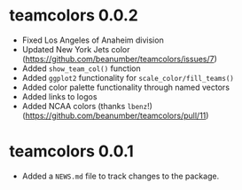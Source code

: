 # teamcolors 0.0.2

* Fixed Los Angeles of Anaheim division
* Updated New York Jets color (https://github.com/beanumber/teamcolors/issues/7)
* Added `show_team_col()` function
* Added `ggplot2` functionality for `scale_color/fill_teams()`
* Added color palette functionality through named vectors
* Added links to logos
* Added NCAA colors (thanks `lbenz`!) (https://github.com/beanumber/teamcolors/pull/11)

# teamcolors 0.0.1

* Added a `NEWS.md` file to track changes to the package.



